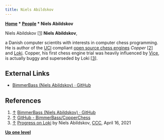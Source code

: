 ```yaml
---
title: Niels Abildskov
---
```

**[Home](Home "Home") \* [People](People "People") \* Niels Abildskov**



 [](File:NielsAbildskov.jpg) Niels Abildskov <a id="cite-note-1" href="#cite-ref-1">[1]</a> 
**Niels Abildskov**,  

a Danish computer scientits with interests in computer chess programming. 
He is author of the [UCI](UCI "UCI") compliant [open source chess engines](Category:Open_Source "Category:Open Source") *Copper* <a id="cite-note-2" href="#cite-ref-2">[2]</a> and [Loki](Loki "Loki").
Copper, his first chess engine trial was heavily influenced by [Vice](Vice "Vice"), is actually buggy and superseded by Loki <a id="cite-note-3" href="#cite-ref-3">[3]</a>.



## External Links


* [BimmerBass (Niels Abildskov) · GitHub](https://github.com/BimmerBass)


## References


1. <a id="cite-ref-1" href="#cite-note-1">↑</a> [BimmerBass (Niels Abildskov) · GitHub](https://github.com/BimmerBass)
2. <a id="cite-ref-2" href="#cite-note-2">↑</a> [GitHub - BimmerBass/CopperChess](https://github.com/BimmerBass/CopperChess)
3. <a id="cite-ref-3" href="#cite-note-3">↑</a> [Progress on Loki](http://www.talkchess.com/forum3/viewtopic.php?f=7&t=77105) by Niels Abildskov, [CCC](CCC "CCC"), April 16, 2021

**[Up one level](People "People")**







 
